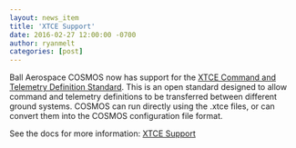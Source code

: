 ```yaml
---
layout: news_item
title: 'XTCE Support'
date: 2016-02-27 12:00:00 -0700
author: ryanmelt
categories: [post]
---
```


Ball Aerospace COSMOS now has support for the <a href="http://www.omg.org/space/xtce/" target="_blank">XTCE Command and Telemetry Definition Standard</a>. This is an open standard designed to allow command and telemetry definitions to be transferred between different ground systems. COSMOS can run directly using the .xtce files, or can convert them into the COSMOS configuration file format.

See the docs for more information: <a href="/docs/xtce">XTCE Support</a>

